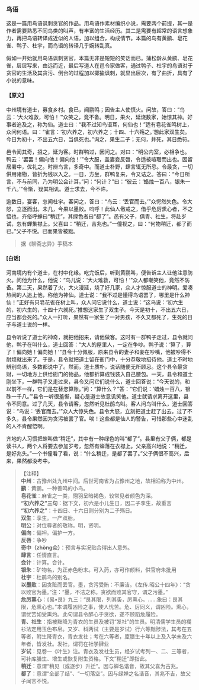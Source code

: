 <script type="text/javascript">
    var head = document.getElementsByTagName('head')[0];
    cssURL = '/public/liao.css';
    linkTag = document.createElement('link');
    linkTag.href = cssURL;
    linkTag.setAttribute('type','text/css');
    linkTag.setAttribute('rel','stylesheet');
    head.appendChild(linkTag);
</script>
### 鸟语

这是一篇用鸟语讽刺贪官的作品。用鸟语作素材编织小说，需要两个前提，其一是作者需要熟悉不同鸟类的叫声，有丰富的生活经历。其二是需要有超常的语言想象力，再把鸟语转译成近似的人语，加以组合，构成情节。本篇的鸟有黄鹂、皂花雀、鸭子、杜宇，而鸟语的转译几乎婉转乱真。

假如一开始就用鸟语讽刺贪官，本篇无非是短短的笑话而已。蒲松龄从黄鹂、皂花雀，层层写来，由远而近，最后写道人在邑令家做客，通过鸭子、杜宇的鸟语对于贪官的生活及其贪污、倒台的过程加以揶揄讽刺，就显出层次，有了曲折，具有了小说的意味。

#### 【原文】
<section>
中州境有道士，募食乡村。食已，闻鹂鸣；因告主人使慎火。问故，答曰：“鸟云：‘大火难救，可怕！’”众笑之，竟不备。明日，果火，延烧数家，始惊其神。好事者追及之，称为仙。道士曰：“我不过知鸟语耳，何仙也！”适有皂花雀鸣树上，众问何语。曰：“雀言：‘初六养之，初六养之；十四、十六殇之。’想此家双生矣。今日为初十，不出五六日，当俱死也。”询之，果生二子；无何，并死，其日悉符。

邑令闻其奇，招之，延为客。时群鸭过，因问之。对曰：“明公内室，必相争也。鸭云：‘罢罢！偏向他！偏向他！’”令大服，盖妻妾反唇，令适被喧聒而出也。因留居署中，优礼之。时辨鸟言，多奇中。而道士朴野，肆言辄无所忌。令最贪，一切供用诸物，皆折为钱以入之。一日，方坐，群鸭复来，令又诘之。答曰：“今日所言，不与前同，乃为明公会计耳。”问：“何计？”曰：“彼云：‘蜡烛一百八，银朱一千八。’”令惭，疑其相讥。道士求去，今不许。

逾数日，宴客，忽闻杜宇。客问之，答曰：“鸟云：‘丢官而去。’”众愕然失色。令大怒，立逐而出。未几，今果以墨败。呜呼！此仙人儆戒之，借乎危厉熏心者，不之悟也，齐俗呼蝉曰“稍迁”，其绿色者曰“都了”。邑有父子，俱青、社生，将赴岁试，忽有蝉集襟上。父喜曰：“稍迁，吉兆也。”一僮视之，曰：“何物稍迁，都了而已。”父子不悦。已而果皆被黜。

</section>

> 据《聊斋志异》手稿本

#### [白话]
<aside>

河南境内有个道士，在村中化缘。吃完饭后，听到黄鹂叫，便告诉主人让他注意防火。问他为什么，他说：“鸟儿说：‘大火难救，可怕！’”众人都嘲笑他，竟然不防备。第二天，果然着了火，大火漫延，烧了好几家，众人才惊服道士的神明。爱凑热闹的人追上他，称他为神仙。道士说：“我不过是懂得鸟语罢了，哪里是什么神仙！”正好有只皂花雀在树上叫，众人问它说什么，道士说：“这鸟说：‘初六生的，初六生的，十四十六就死。’推想这家生了双生子。今天是初十，不出五六日，应当都会死的。”众人一打听，果然有一家生了一对男孩，不久又都死了，生死的日子与道士说的一样。

县令听说了道士的神奇，就把他招来，请他做客。这时有一群鸭子走过，县令就问他，鸭子在叫什么，道士回答：“大人的屋里人，一定在争吵。鸭子说：‘算了，算了！偏向她！偏向她！’”县令十分佩服，原来县令的妻子和妾在吵嘴，他被吵得不耐烦就出来了。于是，县令就把道士留在衙门中，十分恭敬地招待他。道士不时地辨别鸟语，多数都说中了。然而，道士质朴，说话随便无所顾忌。这个县令最贪财，一切地方上供给衙门的物品，他都折算成钱装入自己腰包。一天，县令和道士刚坐下，一群鸭子又走过来，县令又问它们说什么，道士回答说：“今天说的，和以前不一样，它们是在替您算账。”问：“算什么？”答：“它们说：‘蜡烛一百八，银硃一千八。’”县令一听很羞惭，疑心是道士故意讥笑他。道士就请求离开这里，县令不同意。过了几天，县令请客，忽然听见杜鹃鸟叫。客人问鸟叫什么，道士回答说：“鸟说：‘丢官而去。’”众人大惊失色。县令大怒，立刻把道士赶了出去。过了不多久，县令果然因为贪污被罢了官。唉！这些都是仙人的警告，可惜那些心中迷乱的人不肯醒悟啊。

齐地的人习惯把蝉叫做“稍迁”，其中有一种绿色的叫“都了”。县里有父子俩，都是读书人，两个人将要去参加岁考，忽然有蝉落在衣襟上。父亲高兴地说：“稍迁，是好兆头。”一个书僮看了看，说：“什么稍迁，是都了罢了。”父子俩很不高兴，后来，果然都没考中。

</aside>

> 【注释】  
<b>中州</b>：古豫州处九州中间。后世河南省为占豫州之地，故相沿称为中州。  
<b>鹂</b>：黄鹂。一种善鸣的小鸟。  
<b>皂花雀</b>：麻雀之一类，翎羽呈暗褐色，较常见者颜色为深。  
<b>“初六养之”三句</b>：据下文，初六是小儿生日，因二子孪生，故重言  
<b>“初六养之”</b>：十四日、十六日则分别为二子殇日。  
<b>双生</b>：孪生。一产双胎。  
<b>明公</b>：对位尊者的敬称。明，贤明。  
<b>偏向</b>：偏袒。偏护一方。  
<b>反唇</b>：争吵  
<b>奇中（zhòng众）</b>：预言与实况贴合得出人意外。  
<b>肆言</b>：任情直言。  
<b>会计</b>：计算。合计。  
<b>银朱</b>：矿物名，为正赤色粉末。可入药，亦可作颜料，供官府朱批用  
<b>杜宇</b>：杜鹃鸟的别名。  
<b>以墨败</b>：因贪赃而丢官。墨，贪污受贿：不廉洁。《左传.昭公十四年》：“贪以败官为墨。”注：“墨，不洁之称。贪欲而败其官守，谓之污墨。”  
<b>危厉熏心</b>：《易•艮》九三：“艮其限，列其夤，厉熏心。……象曰：艮其限，危熏心也。”本谓履凶险之事，使人忧苦。危、厉同义，谓凶险。熏心，谓忧苦如受熏灼。此句谓县令醉心于贪欲，遂不顾蹈危履险。  
<b>青、社生</b>：指被黜降为青衣的生员及被罚“发社”的生员。明清儒学生员的襴衫法定用玉色布帛。又岁、科两试（主要是岁试）行六等黜陟法，其考在五等者，附生降青衣，青衣发社；考在六等者，廩膳生十年以上及入学未及六年者，皆发社。发社，谓罚在社学肄业  
<b>岁试</b>：见卷一《叶生》注。青衣及发社生员，经岁试考列一、二、三等者，可补库膳生、增生或恢复附生资格。下文”稍迁”即指此。  
<b>稍迁</b>：意谓“稍见（或逐步）升迁”。因与蝉名谐音，故其父喜为古兆。  
<b>都了</b>：意谓“全部了结”、“一切落空”。因与绿婵之名谐音，其兆不吉，故父子闻言不悦。  
